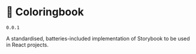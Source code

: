 # 📙 Coloringbook

`0.0.1`

A standardised, batteries-included implementation of Storybook to be used in React projects.
